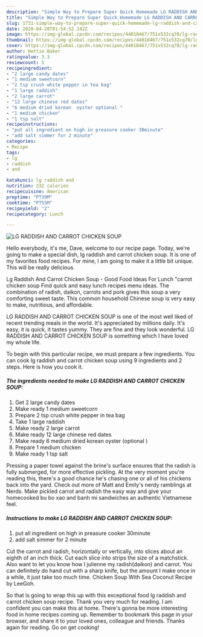 ```yaml
---
description: "Simple Way to Prepare Super Quick Homemade LG RADDISH AND CARROT CHICKEN SOUP"
title: "Simple Way to Prepare Super Quick Homemade LG RADDISH AND CARROT CHICKEN SOUP"
slug: 1731-simple-way-to-prepare-super-quick-homemade-lg-raddish-and-carrot-chicken-soup
date: 2020-04-28T01:54:52.142Z
image: https://img-global.cpcdn.com/recipes/44018467/751x532cq70/lg-raddish-and-carrot-chicken-soup-recipe-main-photo.jpg
thumbnail: https://img-global.cpcdn.com/recipes/44018467/751x532cq70/lg-raddish-and-carrot-chicken-soup-recipe-main-photo.jpg
cover: https://img-global.cpcdn.com/recipes/44018467/751x532cq70/lg-raddish-and-carrot-chicken-soup-recipe-main-photo.jpg
author: Hettie Baker
ratingvalue: 3.3
reviewcount: 5
recipeingredient:
- "2 large candy dates"
- "1 medium sweetcorn"
- "2 tsp crush white pepper in tea bag"
- "1 large raddish"
- "2 large carrot"
- "12 large chinese red dates"
- "6 medium dried korean  oyster optional "
- "1 medium chicken"
- "1 tsp salt"
recipeinstructions:
- "put all ingredient on high in preasure cooker 30minute"
- "add salt simmer for 2 minute"
categories:
- Recipe
tags:
- lg
- raddish
- and

katakunci: lg raddish and 
nutrition: 232 calories
recipecuisine: American
preptime: "PT39M"
cooktime: "PT55M"
recipeyield: "2"
recipecategory: Lunch

---
```



![LG RADDISH AND CARROT CHICKEN SOUP](https://img-global.cpcdn.com/recipes/44018467/751x532cq70/lg-raddish-and-carrot-chicken-soup-recipe-main-photo.jpg)

Hello everybody, it's me, Dave, welcome to our recipe page. Today, we're going to make a special dish, lg raddish and carrot chicken soup. It is one of my favorites food recipes. For mine, I am going to make it a little bit unique. This will be really delicious.

Lg Raddish And Carrot Chicken Soup - Good Food Ideas For Lunch &#34;carrot chicken soup Find quick and easy lunch recipes menu ideas. The combination of radish, daikon, carrots and pork gives this soup a very comforting sweet taste. This common household Chinese soup is very easy to make, nutritious, and affordable.

LG RADDISH AND CARROT CHICKEN SOUP is one of the most well liked of recent trending meals in the world. It's appreciated by millions daily. It's easy, it is quick, it tastes yummy. They are fine and they look wonderful. LG RADDISH AND CARROT CHICKEN SOUP is something which I have loved my whole life.


To begin with this particular recipe, we must prepare a few ingredients. You can cook lg raddish and carrot chicken soup using 9 ingredients and 2 steps. Here is how you cook it.

<!--inarticleads1-->

##### The ingredients needed to make LG RADDISH AND CARROT CHICKEN SOUP:

1. Get 2 large candy dates
1. Make ready 1 medium sweetcorn
1. Prepare 2 tsp crush white pepper in tea bag
1. Take 1 large raddish
1. Make ready 2 large carrot
1. Make ready 12 large chinese red dates
1. Make ready 6 medium dried korean  oyster (optional )
1. Prepare 1 medium chicken
1. Make ready 1 tsp salt


Pressing a paper towel against the brine&#39;s surface ensures that the radish is fully submerged, for more effective pickling. At the very moment you&#39;re reading this, there&#39;s a good chance he&#39;s chasing one or all of his chickens back into the yard. Check out more of Matt and Emily&#39;s nerdy ramblings at Nerds. Make pickled carrot and radish the easy way and give your homecooked bu bo xao and banh mi sandwiches an authentic Vietnamese feel. 

<!--inarticleads2-->

##### Instructions to make LG RADDISH AND CARROT CHICKEN SOUP:

1. put all ingredient on high in preasure cooker 30minute
1. add salt simmer for 2 minute


Cut the carrot and radish, horizontally or vertically, into slices about an eighth of an inch thick. Cut each slice into strips the size of a matchstick. Also want to let you know how I julienne my radish(daikon) and carrot. You can definitely do hand cut with a sharp knife, but the amount I make once in a while, it just take too much time. Chicken Soup With Sea Coconut Recipe by LeeGoh. 

So that is going to wrap this up with this exceptional food lg raddish and carrot chicken soup recipe. Thank you very much for reading. I am confident you can make this at home. There's gonna be more interesting food in home recipes coming up. Remember to bookmark this page in your browser, and share it to your loved ones, colleague and friends. Thanks again for reading. Go on get cooking!
